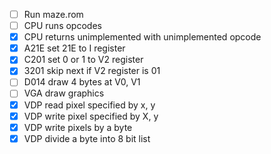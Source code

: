 - [ ] Run maze.rom
- [ ] CPU runs opcodes
- [x] CPU returns unimplemented with unimplemented opcode
- [x] A21E set 21E to I register
- [x] C201 set 0 or 1 to V2 register
- [x] 3201 skip next if V2 register is 01
- [ ] D014 draw 4 bytes at V0, V1
- [ ] VGA draw graphics
- [x] VDP read pixel specified by x, y
- [x] VDP write pixel specified by X, y
- [x] VDP write pixels by a byte
- [x] VDP divide a byte into 8 bit list
